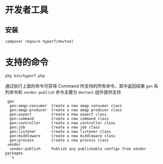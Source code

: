 # 开发者工具

## 安装

```
composer require hyperf/devtool
```

# 支持的命令

```bash
php bin/hyperf.php
```

通过执行上面的命令可获得 Command 所支持的所有命令，其中返回结果 `gen` 系列命令和 `vendor:publish` 命令主要为 `devtool` 组件提供支持

```
 gen
  gen:amqp-consumer  Create a new amqp consumer class
  gen:amqp-producer  Create a new amqp producer class
  gen:aspect         Create a new aspect class
  gen:command        Create a new command class
  gen:controller     Create a new controller class
  gen:job            Create a new job class
  gen:listener       Create a new listener class
  gen:middleware     Create a new middleware class
  gen:process        Create a new process class
 vendor
  vendor:publish     Publish any publishable configs from vendor packages.
```x